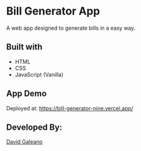 # Bill Generator App
A web app designed to generate bills in a easy way.

## Built with

* HTML
* CSS
* JavaScript (Vanilla)

## App Demo

Deployed at: https://bill-generator-nine.vercel.app/

## Developed By: 

[David Galeano](https://github.com/davidevOS) 
